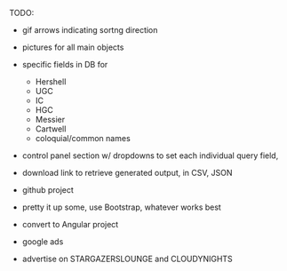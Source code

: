 
TODO:
  - gif arrows indicating sortng direction
  - pictures for all main objects
  - specific fields in DB for 
    - Hershell
    - UGC
    - IC
    - HGC
    - Messier
    - Cartwell
    - coloquial/common names

  - control panel section w/ dropdowns to set each individual query field, 
  - download link to retrieve generated output, in CSV, JSON
  - github project
  - pretty it up some, use Bootstrap, whatever works best
  - convert to Angular project
  - google ads
  - advertise on STARGAZERSLOUNGE and CLOUDYNIGHTS



